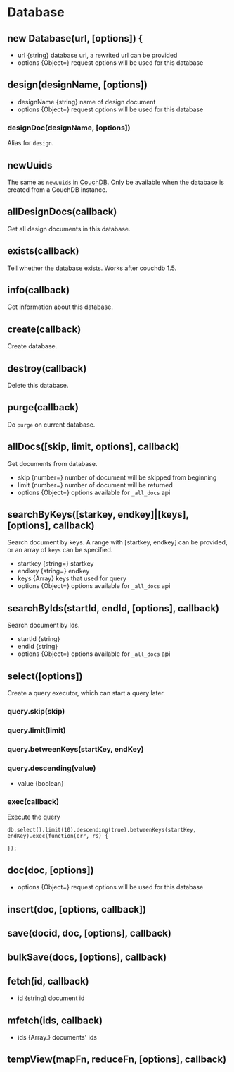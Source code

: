 # Database


## new Database(url, [options]) {

* url {string} database url, a rewrited url can be provided
* options {Object=} request options will be used for this database


## design(designName, [options])

* designName {string} name of design document
* options {Object=} request options will be used for this database

### designDoc(designName, [options])

Alias for `design`.

## newUuids

The same as `newUuids` in [CouchDB](couchdb.md). Only be available when the database is created from a CouchDB instance.

## allDesignDocs(callback)

Get all design documents in this database.

## exists(callback)

Tell whether the database exists. Works after couchdb 1.5.

## info(callback)

Get information about this database.

## create(callback)

Create database.

## destroy(callback)

Delete this database.

## purge(callback)

Do `purge` on current database.

## allDocs([skip, limit, options], callback)

Get documents from database.

* skip {number=} number of document will be skipped from beginning
* limit {number=} number of document will be returned
* options {Object=} options available for `_all_docs` api


## searchByKeys([starkey, endkey]|[keys], [options], callback)

Search document by keys. A range with [startkey, endkey] can be provided, or an array of `keys` can be specified.

* startkey {string=} startkey
* endkey {string=} endkey
* keys {Array} keys that used for query
* options {Object=} options available for `_all_docs` api

## searchByIds(startId, endId, [options], callback)

Search document by Ids.

* startId {string}
* endId {string}
* options {Object=} options available for `_all_docs` api


## select([options])

Create a query executor, which can start a query later.

### query.skip(skip)

### query.limit(limit)

### query.betweenKeys(startKey, endKey)


### query.descending(value)

* value {boolean}

### exec(callback)

Execute the query

```javscript
db.select().limit(10).descending(true).betweenKeys(startKey, endKey).exec(function(err, rs) {
  
});
```

## doc(doc, [options])

* options {Object=} request options will be used for this database

## insert(doc, [options, callback])


## save(docid, doc, [options], callback)


## bulkSave(docs, [options], callback)



## fetch(id, callback)

* id {string} document id

## mfetch(ids, callback)

* ids {Array.<string>} documents' ids

## tempView(mapFn, reduceFn, [options], callback)

